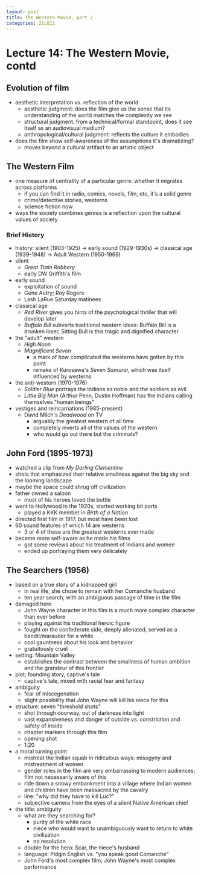 ```yaml
---
layout: post
title: The Western Movie, part 2
categories: 21L011
---
```


# Lecture 14: The Western Movie, contd

## Evolution of film
- aesthetic interpretation vs. reflection of the world
	- aesthetic judgment: does the film give us the sense that its understanding of the world matches the complexity we see
	- structural judgment: from a technical/formal standpoint, does it see itself as an audiovisual medium?
	- anthropological/cultural judgment: reflects the culture it embodies
- does the film show self-awareness of the assumptions it's dramatizing?
	- moves beyond a cultural artifact to an artistic object

## The Western Film
- one measure of centrality of a particular genre: whether it migrates across platforms
	- if you can find it in radio, comics, novels, film, etc, it's a solid genre
	- crime/detective stories, westerns
	- science fiction now
- ways the society combines genres is a reflection upon the cultural values of society

### Brief History
- history: silent (1903-1925) &rarr; early sound (1929-1930s) &rarr; classical age (1939-1948) &rarr; Adult Western (1950-1969)
- silent
	- _Great Train Robbery_
	- early DW Griffith's film
- early sound
	- exploitation of sound
	- Gene Autry; Roy Rogers
	- Lash LaRue Saturday matinees
- classical age
	- _Red River_ gives you hints of the psychological thriller that will develop later
	- _Buffalo Bill_ subverts traditional western ideas: Buffalo Bill is a drunken loser, Sitting Bull is this tragic and dignified character
- the "adult" western
	- _High Noon_
	- _Magnificent Seven_
		- a mark of how complicated the westerns have gotten by this point
		- remake of Kurosawa's _Seven Samurai_, which was itself influenced by westerns
- the anti-western (1970-1976)
	- _Soldier Blue_ portrays the Indians as noble and the soldiers as evil
	- _Little Big Man_ (Arthur Penn, Dustin Hoffman) has the Indians calling themselves "human beings"
- vestiges and reincarnations (1985-present)
	- David Milch's _Deadwood_ on TV
		- arguably the greatest western of all time
		- completely inverts all of the values of the western
		- who would go out there but the criminals?

## John Ford (1895-1973)
- watched a clip from _My Darling Clementine_
- shots that emphasized their relative smallness against the big sky and the looming landscape
- maybe the space could shrug off civilization
- father owned a saloon
	- most of his heroes loved the bottle
- went to Hollywood in the 1920s, started working bit parts
	- played a KKK member in _Birth of a Nation_
- directed first film in 1917, but most have been lost
- 60 sound features of which 14 are westerns
	- 3 or 4 of these are the greatest westerns ever made
- became more self-aware as he made his films
	 - got some reviews about his treatment of Indians and women
	 - ended up portraying them very delicately

## The Searchers (1956)
- based on a true story of a kidnapped girl
	- in real life, she chose to remain with her Comanche husband
	- ten year search, with an ambiguous passage of time in the film
- damaged hero
	- John Wayne character in this film is a much more complex character than ever before
	- playing against his traditional heroic figure
	- fought on the confederate side, deeply alienated, served as a bandit/marauder for a while
	- cool gauntness about his look and behavior
	- gratuitously cruel
- setting: Mountain Valley
	- establishes the contrast between the smallness of human ambition and the grandeur of this frontier
- plot: founding story, captive's tale
	- captive's tale, mixed with racial fear and fantasy
- ambiguity
	- fear of miscegenation
	- slight possibility that John Wayne will kill his niece for this
- structure: seven "threshold shots"
	- shot through doorway, out of darkness into light
	- vast expansiveness and danger of outside vs. constriction and safety of inside
	- chapter markers through this film
	- opening shot
	- 1:20
- a moral turning point
	- mistreat the Indian squab in ridiculous ways: misogyny and mistreatment of women
	- gender roles in the film are very embarrassing to modern audiences; film not necessarily aware of this
	- ride down a snowy embankment into a village where Indian women and children have been massacred by the cavalry
	- line: "why did they have to kill Luc?"
	- subjective camera from the eyes of a silent Native American chief
- the title: ambiguity
	- what are they searching for?
		- purity of the white race
		- niece who would want to unambiguously want to return to white civilization
		- no resolution
	- double for the hero: Scar, the niece's husband
	- language: Pidgin English vs. "you speak good Comanche"
	- John Ford's most complex film; John Wayne's most complex performance